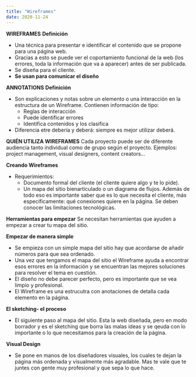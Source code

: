 ```yaml
---
title: "Wireframes"
date: 2020-11-24
---
```

**WIREFRAMES**
**Definición**
- Una técnica para presentar e identificar el contenido que se propone para una página web.
- Gracias a esto se puede ver el coportamiento funcional de la web (los errores, toda la información que va a aparecer) antes de ser publicada.
- Se diseña para el cliente.
- **Se usan para comunicar el diseño**

**ANNOTATIONS**
**Definición**
- Son explicaciones y notas sobre un elemento o una interacción en la estructura de un Wireframe. Contienen información de tipo:
    - Reglas de interacción
    - Puede identificar errores
    - Identifica contenidos y los clasifica
- Diferencia etre debería y deberá: siempre es mejor utilizar deberá.

**QUIÉN UTILIZA WIREFRAMES**
Cada proyecto puede ser de diferente audiencia tanto individual como de grupo según el proyecto.
Ejemplos: project management, visual designers, content creators...

**Creando Wireframes**
- Requerimientos: 
    - Documento formal del cliente (el cliente quiere algo y te lo pide).
    - Un mapa del sitio bienartículado o un diagrama de flujos.
Además de todo eso es importante saber que es lo que necesita el cliente, más específicamente: qué conexiones quiere en la página. Se deben conocer las limitaciones tecnológicas.

**Herramientas para empezar**
Se necesitan herramientas que ayuden a empezar a crear tu mapa del sitio.

**Empezar de manera simple**
- Se empieza con un simple mapa del sitio hay que acordarse de añadir números para que sea ordenado.
- Una vez que tengamos el mapa del sitio el Wireframe ayuda a encontrar esos errores en la información y se encuentran las mejores soluciones para resolver el tema en cuestión.
- El diseño no debe parecer perfecto, pero es importante que se vea limpio y profesional.
- El Wireframe es una estrucutra con anotaciones de detalla cada elemento en la página. 

**El sketching- el proceso**
- El siguiente paso al mapa del sitio. Esta la web diseñada, pero en modo borrador y es el sketching que borra las malas ideas y se qeuda con lo importante o lo que necesitamos para la creación de la página.

**Visual Design**
- Se pone en manos de los diseñadores visuales, los cuales te dejan la página más ordenada y visualmente más agradable. Mas te vale que te juntes con gente muy profesional y que sepa lo que hace. 
